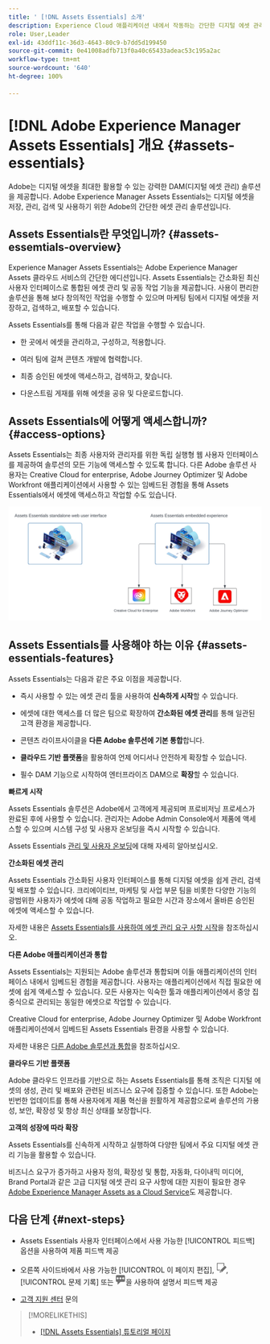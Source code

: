 ```yaml
---
title: ' [!DNL Assets Essentials] 소개'
description: Experience Cloud 애플리케이션 내에서 작동하는 간단한 디지털 에셋 관리 툴인 Experience Manager Assets Essentials를 통해 에셋을 관리하십시오.
role: User,Leader
exl-id: 43ddf11c-36d3-4643-80c9-b7dd5d199450
source-git-commit: 0e41008adfb713f0a40c65433adeac53c195a2ac
workflow-type: tm+mt
source-wordcount: '640'
ht-degree: 100%

---
```


# [!DNL Adobe Experience Manager Assets Essentials] 개요 {#assets-essentials}

<!-- TBD: Update this banner to remove Beta label. 
![Banner image for beta docs](assets/do-not-localize/banner-image-beta-docs.png)

-->

Adobe는 디지털 에셋을 최대한 활용할 수 있는 강력한 DAM(디지털 에셋 관리) 솔루션을 제공합니다. Adobe Experience Manager Assets Essentials는 디지털 에셋을 저장, 관리, 검색 및 사용하기 위한 Adobe의 간단한 에셋 관리 솔루션입니다.

## Assets Essentials란 무엇입니까? {#assets-essemtials-overview}

Experience Manager Assets Essentials는 Adobe Experience Manager Assets 클라우드 서비스의 간단한 에디션입니다. Assets Essentials는 간소화된 최신 사용자 인터페이스로 통합된 에셋 관리 및 공동 작업 기능을 제공합니다. 사용이 편리한 솔루션을 통해 보다 창의적인 작업을 수행할 수 있으며 마케팅 팀에서 디지털 에셋을 저장하고, 검색하고, 배포할 수 있습니다.

Assets Essentials를 통해 다음과 같은 작업을 수행할 수 있습니다.

* 한 곳에서 에셋을 관리하고, 구성하고, 적용합니다.

* 여러 팀에 걸쳐 콘텐츠 개발에 협력합니다.

* 최종 승인된 에셋에 액세스하고, 검색하고, 찾습니다.

* 다운스트림 게재를 위해 에셋을 공유 및 다운로드합니다.

## Assets Essentials에 어떻게 액세스합니까? {#access-options}

Assets Essentials는 최종 사용자와 관리자를 위한 독립 실행형 웹 사용자 인터페이스를 제공하여 솔루션의 모든 기능에 액세스할 수 있도록 합니다. 다른 Adobe 솔루션 사용자는 Creative Cloud for enterprise, Adobe Journey Optimizer 및 Adobe Workfront 애플리케이션에서 사용할 수 있는 임베드된 경험을 통해 Assets Essentials에서 에셋에 액세스하고 작업할 수도 있습니다.

![다른 솔루션과 통합](assets/assets-essentials-integration.svg)

## Assets Essentials를 사용해야 하는 이유 {#assets-essentials-features}

Assets Essentials는 다음과 같은 주요 이점을 제공합니다.

* 즉시 사용할 수 있는 에셋 관리 툴을 사용하여 **신속하게 시작**&#x200B;할 수 있습니다.

* 에셋에 대한 액세스를 더 많은 팀으로 확장하여 **간소화된 에셋 관리**&#x200B;를 통해 일관된 고객 환경을 제공합니다.

* 콘텐츠 라이프사이클을 **다른 Adobe 솔루션에 기본 통합**&#x200B;합니다.

* **클라우드 기반 플랫폼**&#x200B;을 활용하여 언제 어디서나 안전하게 확장할 수 있습니다.

* 필수 DAM 기능으로 시작하여 엔터프라이즈 DAM으로 **확장**&#x200B;할 수 있습니다.

**빠르게 시작**

Assets Essentials 솔루션은 Adobe에서 고객에게 제공되며 프로비저닝 프로세스가 완료된 후에 사용할 수 있습니다. 관리자는 Adobe Admin Console에서 제품에 액세스할 수 있으며 시스템 구성 및 사용자 온보딩을 즉시 시작할 수 있습니다.

Assets Essentials [관리 및 사용자 온보딩](deploy-administer.md)에 대해 자세히 알아보십시오.

**간소화된 에셋 관리**

Assets Essentials 간소화된 사용자 인터페이스를 통해 디지털 에셋을 쉽게 관리, 검색 및 배포할 수 있습니다. 크리에이티브, 마케팅 및 사업 부문 팀을 비롯한 다양한 기능의 광범위한 사용자가 에셋에 대해 공동 작업하고 필요한 시간과 장소에서 올바른 승인된 에셋에 액세스할 수 있습니다.

자세한 내용은 [Assets Essentials를 사용하여 에셋 관리 요구 사항 시작](get-started.md)을 참조하십시오.

**다른 Adobe 애플리케이션과 통합**

Assets Essentials는 지원되는 Adobe 솔루션과 통합되며 이들 애플리케이션의 인터페이스 내에서 임베드된 경험을 제공합니다. 사용자는 애플리케이션에서 직접 필요한 에셋에 쉽게 액세스할 수 있습니다. 모든 사용자는 익숙한 툴과 애플리케이션에서 중앙 집중식으로 관리되는 동일한 에셋으로 작업할 수 있습니다.

Creative Cloud for enterprise, Adobe Journey Optimizer 및 Adobe Workfront 애플리케이션에서 임베드된 Assets Essentials 환경을 사용할 수 있습니다.

자세한 내용은 [다른 Adobe 솔루션과 통합](integration.md)을 참조하십시오.

**클라우드 기반 플랫폼**

Adobe 클라우드 인프라를 기반으로 하는 Assets Essentials를 통해 조직은 디지털 에셋의 생성, 관리 및 배포와 관련된 비즈니스 요구에 집중할 수 있습니다. 또한 Adobe는 빈번한 업데이트를 통해 사용자에게 제품 혁신을 원활하게 제공함으로써 솔루션의 가용성, 보안, 확장성 및 항상 최신 상태를 보장합니다.

**고객의 성장에 따라 확장**

Assets Essentials를 신속하게 시작하고 실행하여 다양한 팀에서 주요 디지털 에셋 관리 기능을 활용할 수 있습니다.

비즈니스 요구가 증가하고 사용자 정의, 확장성 및 통합, 자동화, 다이내믹 미디어, Brand Portal과 같은 고급 디지털 에셋 관리 요구 사항에 대한 지원이 필요한 경우 [Adobe Experience Manager Assets as a Cloud Service](https://experienceleague.adobe.com/docs/experience-manager-cloud-service/content/assets/home.html?lang=kr)도 제공합니다.


## 다음 단계 {#next-steps}

* Assets Essentials 사용자 인터페이스에서 사용 가능한 [!UICONTROL 피드백] 옵션을 사용하여 제품 피드백 제공

* 오른쪽 사이드바에서 사용 가능한 [!UICONTROL 이 페이지 편집], ![페이지 편집](assets/do-not-localize/edit-page.png), [!UICONTROL 문제 기록] 또는 ![GitHub 문제 생성](assets/do-not-localize/github-issue.png)을 사용하여 설명서 피드백 제공

* [고객 지원 센터](https://experienceleague.adobe.com/?support-solution=General#support) 문의


>[!MORELIKETHIS]
>
>* [[!DNL Assets Essentials] 튜토리얼 페이지](https://experienceleague.adobe.com/docs/experience-manager-learn/assets-essentials/overview.html?lang=kr)

